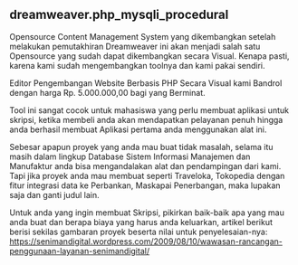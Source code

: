 ## dreamweaver.php_mysqli_procedural
Opensource Content Management System yang dikembangkan setelah melakukan pemutakhiran Dreamweaver ini akan menjadi salah satu Opensource yang sudah dapat dikembangkan secara Visual. Kenapa pasti, karena kami sudah mengembangkan toolnya dan kami pakai sendiri.

Editor Pengembangan Website Berbasis PHP Secara Visual kami Bandrol dengan harga Rp. 5.000.000,00 bagi yang Berminat.

Tool ini sangat cocok untuk mahasiswa yang perlu membuat aplikasi untuk skripsi, ketika membeli anda akan mendapatkan pelayanan penuh hingga anda berhasil membuat Aplikasi pertama anda menggunakan alat ini.

Sebesar apapun proyek yang anda mau buat tidak masalah, selama itu masih dalam lingkup Database Sistem Informasi Manajemen dan Manufaktur anda bisa mengandalakan alat dan pendampingan dari kami. Tapi jika proyek anda mau membuat seperti Traveloka, Tokopedia dengan fitur integrasi data ke Perbankan, Maskapai Penerbangan, maka lupakan saja dan ganti judul lain.

Untuk anda yang ingin membuat Skripsi, pikirkan baik-baik apa yang mau anda buat dan berapa biaya yang harus anda keluarkan, artikel berikut berisi sekilas gambaran proyek beserta nilai untuk penyelesaian-nya: https://senimandigital.wordpress.com/2009/08/10/wawasan-rancangan-penggunaan-layanan-senimandigital/
